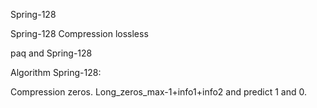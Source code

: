 Spring-128

Spring-128 Compression lossless

paq and Spring-128

Algorithm Spring-128:

Compression zeros. Long_zeros_max-1+info1+info2 and predict 1 and 0.
